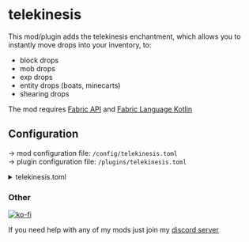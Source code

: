 # telekinesis

This mod/plugin adds the telekinesis enchantment, which allows you to instantly move drops into your inventory, to:

- block drops
- mob drops
- exp drops
- entity drops (boats, minecarts)
- shearing drops

The mod requires [Fabric API](https://github.com/fabricmc/fabric)
and [Fabric Language Kotlin](https://github.com/fabricmc/fabric-language-kotlin)

## Configuration

-> mod configuration file: `/config/telekinesis.toml`
<br>
-> plugin configuration file: `/plugins/telekinesis.toml`

<details>
<summary>telekinesis.toml</summary>

```toml
onByDefault = false # should telekinesis work without the enchantment?
enchantment = true # should the telekinesis enchantment be enabled?
blockDrops = true # should telekinesis work for block drops?
shearingDrops = true # should telekinesis work for shearing drops?
mobDrops = true # should telekinesis work for mob drops?
entityDrops = true # should telekinesis work for entity drops (boat, minecarts)?
expDrops = true # should telekinesis work for exp drops?
```

</details>

### Other

[![ko-fi](https://ko-fi.com/img/githubbutton_sm.svg)](https://ko-fi.com/I3I8F1WX4)

If you need help with any of my mods just join my [discord server](https://nyon.dev/discord)
